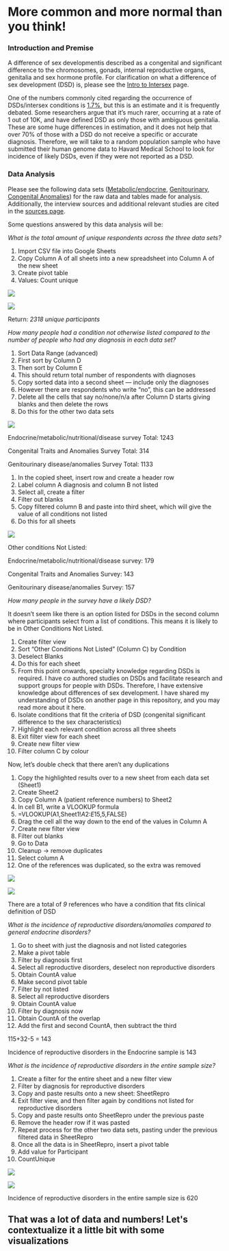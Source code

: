 <h1>More common and more normal than you think!</h1>

<h3>Introduction and Premise</h3>

A difference of sex developmentis described as a congenital and significant difference to the chromosomes, gonads, internal reproductive organs, genitalia and sex hormone profile. For clarification on what a difference of sex development (DSD) is, please see the [Intro to Intersex](https://github.com/mintyfresh8188/intersex101/blob/main/J115_INTRO_TO_INTERSEX.md) page.

One of the numbers commonly cited regarding the occurrence of DSDs/intersex conditions is [1.7%](https://ihra.org.au/16601/intersex-numbers/), but this is an estimate and it is frequently debated. Some researchers argue that it’s much rarer, occurring at a rate of 1 out of 10K, and have defined DSD as only those with ambiguous genitalia. These are some huge differences in estimation, and it does not help that over 70% of those with a DSD do not receive a specific or accurate diagnosis. Therefore, we will take to a random population sample who have submitted their human genome data to Havard Medical School to look for incidence of likely DSDs, even if they were not reported as a DSD. 

<h3>Data Analysis</h3>

Please see the following data sets ([Metabolic/endocrine](https://docs.google.com/spreadsheets/d/1nHf8PCyWy6gkThjWqF-zYtcfCAEmWUd1Nw6b0_VVYiw/edit?usp=sharing), [Genitourinary](https://docs.google.com/spreadsheets/d/1NK2SI2D9rT_PLKmwx6USzkI4F67nc5rNxU2UWIhBeyQ/edit?usp=sharing), [Congenital Anomalies](https://docs.google.com/spreadsheets/d/1Tbiw5fOCp2FcRPI4dXsR_QukCyJPl1IsD4nonKkdVd8/edit?usp=sharing)) for the raw data and tables made for analysis. Additionally, the interview sources and additional relevant studies are cited in the [sources page](https://github.com/mintyfresh8188/intersex101/blob/main/J124contactsources.md).

Some questions answered by this data analysis will be:

*What is the total amount of unique respondents across the three data sets?*
1. Import CSV file into Google Sheets
2. Copy Column A of all sheets into a new spreadsheet into Column A of the new sheet
3. Create pivot table 
4. Values: Count unique

![](https://github.com/mintyfresh8188/intersex101/blob/main/Screenshot%202023-08-11%20at%208.50.50%20PM.png)

![](https://github.com/mintyfresh8188/intersex101/blob/main/Screenshot%202023-08-11%20at%208.50.59%20PM.png)

Return: *2318 unique participants* 

*How many people had a condition not otherwise listed compared to the number of people who had any diagnosis in each data set?* 

1. Sort Data Range (advanced)
2. First sort by Column D
3. Then sort by Column E
4. This should return total number of respondents with diagnoses
5. Copy sorted data into a second sheet — include only the diagnoses
6. However there are respondents who write “no”, this can be addressed
7. Delete all the cells that say no/none/n/a after Column D starts giving blanks and then delete the rows
8. Do this for the other two data sets

![](https://github.com/mintyfresh8188/intersex101/blob/main/Screenshot%202023-08-11%20at%208.59.26%20PM.png)

Endocrine/metabolic/nutritional/disease survey Total: 1243

Congenital Traits and Anomalies Survey Total: 314

Genitourinary disease/anomalies Survey Total: 1133

1. In the copied sheet, insert row and create a header row 
2. Label column A diagnosis and column B not listed
3. Select all, create a filter
4. Filter out blanks
5. Copy filtered column B and paste into third sheet, which will give the value of all conditions not listed
6. Do this for all sheets

![](https://github.com/mintyfresh8188/intersex101/blob/main/Screenshot%202023-08-11%20at%209.02.02%20PM.png)

Other conditions Not Listed: 

Endocrine/metabolic/nutritional/disease survey: 179

Congenital Traits and Anomalies Survey: 143

Genitourinary disease/anomalies Survey: 157

*How many people in the survey have a likely DSD?* 

It doesn’t seem like there is an option listed for DSDs in the second column where participants select from a list of conditions. This means it is likely to be in Other Conditions Not Listed. 

1. Create filter view
2. Sort “Other Conditions Not Listed” (Column C) by Condition 
3. Deselect Blanks
4. Do this for each sheet
5. From this point onwards, specialty knowledge regarding DSDs is required. I have co authored studies on DSDs and facilitate research and support groups for people with DSDs. Therefore, I have extensive knowledge about differences of sex development. I have shared my understanding of DSDs on another page in this repository, and you may read more about it here. 
6. Isolate conditions that fit the criteria of DSD (congenital significant difference to the sex characteristics)
7. Highlight each relevant condition across all three sheets
8. Exit filter view for each sheet 
9. Create new filter view
10. Filter column C by colour

Now, let’s double check that there aren’t any duplications 

1. Copy the highlighted results over to a new sheet from each data set (Sheet1)
2. Create Sheet2
3. Copy Column A (patient reference numbers) to Sheet2
4. In cell B1, write a VLOOKUP formula
5. =VLOOKUP(A1,Sheet1!$A$2:$E$15,5,FALSE)
6. Drag the cell all the way down to the end of the values in Column A
7. Create new filter view
8. Filter out blanks 
9. Go to Data
10. Cleanup -> remove duplicates
11. Select column A
12. One of the references was duplicated, so the extra was removed

![](https://github.com/mintyfresh8188/intersex101/blob/main/Screenshot%202023-08-11%20at%208.51.52%20PM.png)

![](https://github.com/mintyfresh8188/intersex101/blob/main/Screenshot%202023-08-10%20at%203.48.54%20AM.png)

There are a total of *9* references who have a condition that fits clinical definition of DSD

*What is the incidence of reproductive disorders/anomalies compared to general endocrine disorders?* 

1. Go to sheet with just the diagnosis and not listed categories
2. Make a pivot table 
3. Filter by diagnosis first 
4. Select all reproductive disorders, deselect non reproductive disorders
5. Obtain CountA value
6. Make second pivot table 
7. Filter by not listed
8. Select all reproductive disorders
9. Obtain CountA value
10. Filter by diagnosis now 
11. Obtain CountA of the overlap
12. Add the first and second CountA, then subtract the third

115+32-5 = 143

Incidence of reproductive disorders in the Endocrine sample is 143

*What is the incidence of reproductive disorders in the entire sample size?*

1. Create a filter for the entire sheet and a new filter view
2. Filter by diagnosis for reproductive disorders
3. Copy and paste results onto a new sheet: SheetRepro
4. Exit filter view, and then filter again by conditions not listed for reproductive disorders
5. Copy and paste results onto SheetRepro under the previous paste
6. Remove the header row if it was pasted
7. Repeat process for the other two data sets, pasting under the previous filtered data in SheetRepro
8. Once all the data is in SheetRepro, insert a pivot table 
9. Add value for Participant 
10. CountUnique

![](https://github.com/mintyfresh8188/intersex101/blob/main/Screenshot%202023-08-10%20at%203.47.45%20AM.png)

![](https://github.com/mintyfresh8188/intersex101/blob/main/Screenshot%202023-08-10%20at%203.47.26%20AM.png)

Incidence of reproductive disorders in the entire sample size is 620

<h2>That was a lot of data and numbers! Let's contextualize it a little bit with some visualizations</h2>


<div style="min-height:667px"><noscript><img src="https://datawrapper.dwcdn.net/s9Oyq/full.png" alt="" /></noscript></div> 

<div style="min-height:362px"><noscript><img src="https://datawrapper.dwcdn.net/muvuF/full.png" alt="" /></noscript></div> 

<div style="min-height:528px"><noscript><img src="https://datawrapper.dwcdn.net/dKycs/full.png" alt="" /></noscript></div> 

<h3> It’s just that we are overall, not knowledgeable about reproductive biology or science in general </h3>


Let's take a look at how much the average person knows about reproductive biology (sourced from a study on general scientific literacy). 


<div style="min-height:400px"><script type="text/javascript" defer src="https://datawrapper.dwcdn.net/16uGD/embed.js?v=1" charset="utf-8"></script><noscript><img src="https://datawrapper.dwcdn.net/16uGD/full.png" alt="" /></noscript></div> 

<h3>The Problems Facing Medical Care and Diagnosis of DSDs</h3>

What this data shows us is that first of all, DSDs are more common than people tend to think. Additionally, we can observe that there are various issues with the survey design itself that may make it difficult for people to disclose their conditions — there was no option to disclose a DSD in the prewritten diagnosis options. Even one of the most common DSDs, Congenital Adrenal Hyperplasia, had to be voluntarily written and disclosed. This means that survey respondents may end up not disclosing their diagnosis because of the extra effort it requires. Through survey design alone, we can assume that this number may be lower than the actual rate. 

In addition, rates of misdiagnosis or lack of proper diagnosis for individuals with DSD is high. Only around [13% ever receive genetic sequencing to narrow down the likely cause](https://www.ncbi.nlm.nih.gov/pmc/articles/PMC5126855/), and there is a [40% chance of misdiagnosis for patients](https://www.ncbi.nlm.nih.gov/pmc/articles/PMC5714504/). Additionally, for those who have gone undiagnosed or lacked a concrete diagnosis, [97% had never done any genetic sequencing](https://www.ncbi.nlm.nih.gov/pmc/articles/PMC5126855/). This is a deeply concerning metric, because it implies that the majority of people with DSDs may be going misdiagnosed or undiagnosed altogether. If we observe the table above, more than half of the individuals could not actually provide a diagnostic name for their condition. We also know that certain DSDs like Turner’s syndrome or Klinefelter’s syndrome occur at 1 out of 2000 and 1 out of 1000 respectively, and one would have expected to see their appearance. However, these DSDs were not seen, and it can be hypothesized that several instances of unexplained male or female infertility could be caused by one of these DSDs, that was never tested or diagnosed. 

Note that in the dataset, more than half of the respondents experienced some type of endocrine issue, and over a quarter had experienced a reproductive disorder of some kind. The issues that face those with DSDs are not unimaginable for those without DSDs -- to make a simple comparison, Congential Adrenal Hyperplasia resembles PCOS in many ways, including hirsutism and acquiring ovarian cysts, except CAH will often present with some level of genital ambiguity. When more common conditions like PCOS or male secondary hypogonadism are treated with professionalism, DSD care continues to lag behind in terms of medical and ethical competency. The "rarity" and "too different" argument does not hold in the face of both the similarity of DSDs to various "common and milder" reproductive or endocrine conditions, and how common it is to have any kind of reproductive problem. DSDs are also not rare enough to justify the lack of medical incompetency and ignorance about the topic that [those with DSDs frequently experience](https://www.nature.com/articles/s41574-018-0010-8). There is an incredible amount of stigma and shame surrounding DSDs, which is often unwarranted and constructed by [clinical narratives](https://my.pgp-hms.org/google_surveys) that frame those with DSDs as alien, defective, and too difficult to treat. 

I interviewed one of my colleagues and co-facilitators of a research group for intersex/DSD research to get her opinion on the findings. Her name is Klara, and she has XX/XY Chimerism, and has spent many years assisting those with DSDs in understanding their medical documents, pursuing adequate medical care, as well as advocating for the end of intersex infant cosmetic genital modification. 

<h3>Interview</h3>

*Here is what Klara has to say:*

Me: Before I show you what the data says, what do you think the occurrence rate is?

Klara: It’s most likely closer to the higher estimates, but not the highest estimate. There is a lot of stigma about disorders of sex development, whether acquired or congenital. In this specific case, because society itself values belonging to a binary sex category, the stigmatization of intersex conditions will make people wary of being diagnosed of being intersex themselves or having their children be diagnosed with a DSD/intersex condition. This may make them feel like they no longer belong to a clear sex category, and this can make them feel damaged in some way. Alternatively, people may also seek medical justification for concerning symptoms, but reject the label of a DSD. 

Me: The occurrence rate is about 1 out of 200 in this sample, what do you make of that? 

Klara: Considering there is so much shame about DSDs, this only means that 1 out of 200 people have some medical evidence or partial diagnosis of being intersex. There are a lot of people whose diagnoses are hidden from them, or described as something else — given the shame around infertility. It is hard to say about whether this statistic is actually representative of the actual amount of intersex/people with DSDs in the population. 

Also, some people may not want to be diagnosed because there are laws and policies that favour transgender people and discriminate against intersex people. Intersex people may face extra scrutiny if they wish to correct a faulty initial birth assignment, even if the corrected assignment is closer to their actual anatomy. Due to these legal trappings, some intersex people prefer to let the legal system think that they are trans up until they get the gender marker changed, and may pursue diagnosis later. They may not feel comfortable disclosing even to an anonymous survey. 

Me: The survey itself may also be ill designed for DSD respondents. The listed options do not include an option for DSDs — if you were taking this survey, would that influence whether or not you disclose?

Klara: Yes, because it will make me wonder if that condition is even relevant to include, and I may also just not feel like I have the energy to fill that in by hand in a presumably long survey. It makes me feel like an afterthought. I very much believe that given the lack of knowledge about reproductive biology, people do not and will not know anything about DSDs, and this absolutely hinders their access to diagnosis and medical care. 

<h2>So what can we conclude from this analysis of a random population sample?</h2>

We can conclude that even with subpar medical care and lack of awareness, DSDs are more common than researchers and popular media like to claim. When misdiagnosis as well as malpractice is common enough to become an expected pattern in the treatment and care for those with DSDs, this indicates a serious issue. Intersex youth and adults are frequently given unnecessary gonadectomies (sterilization), genital modifying surgeries, and many are pushed into this without even an accurate diagnosis. It had previously been argued that the lack of competency was due to the rarity of DSDs, but this population analysis as well as many other sources are showing that DSDs are nowhere rare enough for this to be a good reason. 
